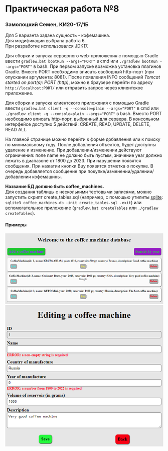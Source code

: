 # Практическая работа №8
### Замолоцкий Семен, КИ20-17/1Б

Для 5 варианта задана сущность - кофемашина.  
Для модификации выбрана работа 6.  
При разработке использовался JDK17.

Для сборки и запуска серверного web-приложения с помощью Gradle
ввести `gradlew.bat bootRun --args="PORT"` в cmd или
`./gradlew bootRun --args="PORT"` в bash. При первом запуске
возможна установка плагинов Gradle.  Вместо PORT необходимо
вписать свободный http-порт (при опускании аргумента: 8081). После
появления INFO сообщений *Tomcat started on port(s): PORT (http)*,
можно в браузере перейти по адресу `http://localhost:PORT/` или
отправить запрос через клиентское приложение.

Для сборки и запуска клиентского приложения с помощью Gradle ввести
`gradlew.bat client -q --console=plain --args="PORT"` в cmd или
`./gradlew client -q --console=plain --args="PORT"` в bash. Вместо PORT
необходимо вписать http-порт, выбранный для сервера. В консольном
интерфейсе доступно 5 действий: CREATE, READ, UPDATE, DELETE, READ ALL.

На главной странице можно перейти к форме добавления или к поиску
по минимальному году. После добавления объектов, будет доступны
удаление и изменение. При добавлении/изменении действуют ограничения:
поле name не должно быть пустым, значение year должно лежать в
диапазоне от 1800 до 2023. При нарушении появятся сообщения. При
нажатии кнопки Buy появится отметка о покупке. В очередь добавляется
сообщение при покупке/изменении/удалении/добавлении кофемашины.

**Название БД должно быть coffee_machines.**  
Для создания таблицы с несколькими тестовыми записями, можно
запустить скрипт create_tables.sql (например, с помощью утилиты
[sqlite](https://www.sqlite.org/download.html):
`sqlite3 coffee_machines.db -init create_tables.sql .exit`) или
вспомогательное приложение (`gradlew.bat createTables` или
`./gradlew createTables`).

#### Примеры
![image](screenshots/1.png)
![image](screenshots/2.png)